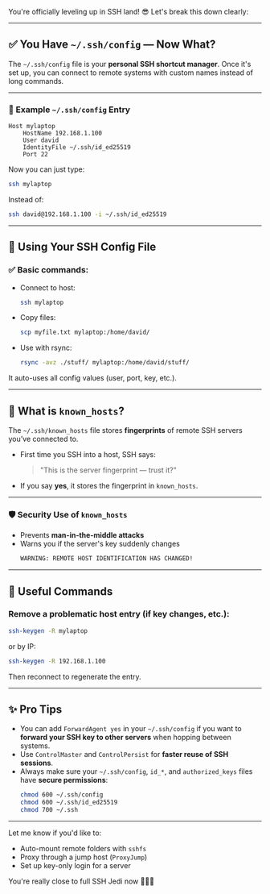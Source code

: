 You're officially leveling up in SSH land! 😎 Let's break this down clearly:

---

## ✅ You Have `~/.ssh/config` — Now What?

The `~/.ssh/config` file is your **personal SSH shortcut manager**. Once it's set up, you can connect to remote systems with custom names instead of long commands.

---

### 🧩 Example `~/.ssh/config` Entry

```ssh
Host mylaptop
    HostName 192.168.1.100
    User david
    IdentityFile ~/.ssh/id_ed25519
    Port 22
```

Now you can just type:

```bash
ssh mylaptop
```

Instead of:

```bash
ssh david@192.168.1.100 -i ~/.ssh/id_ed25519
```

---

## 🧠 Using Your SSH Config File

### ✅ Basic commands:

- Connect to host:
  ```bash
  ssh mylaptop
  ```

- Copy files:
  ```bash
  scp myfile.txt mylaptop:/home/david/
  ```

- Use with rsync:
  ```bash
  rsync -avz ./stuff/ mylaptop:/home/david/stuff/
  ```

It auto-uses all config values (user, port, key, etc.).

---

## 📁 What is `known_hosts`?

The `~/.ssh/known_hosts` file stores **fingerprints** of remote SSH servers you’ve connected to.

- First time you SSH into a host, SSH says:
  > "This is the server fingerprint — trust it?"

- If you say **yes**, it stores the fingerprint in `known_hosts`.

---

### 🛡️ Security Use of `known_hosts`

- Prevents **man-in-the-middle attacks**
- Warns you if the server's key suddenly changes
  ```bash
  WARNING: REMOTE HOST IDENTIFICATION HAS CHANGED!
  ```

---

## 🔧 Useful Commands

### Remove a problematic host entry (if key changes, etc.):

```bash
ssh-keygen -R mylaptop
```

or by IP:

```bash
ssh-keygen -R 192.168.1.100
```

Then reconnect to regenerate the entry.

---

## ✨ Pro Tips

- You can add `ForwardAgent yes` in your `~/.ssh/config` if you want to **forward your SSH key to other servers** when hopping between systems.
- Use `ControlMaster` and `ControlPersist` for **faster reuse of SSH sessions**.
- Always make sure your `~/.ssh/config`, `id_*`, and `authorized_keys` files have **secure permissions**:
  ```bash
  chmod 600 ~/.ssh/config
  chmod 600 ~/.ssh/id_ed25519
  chmod 700 ~/.ssh
  ```

---

Let me know if you'd like to:
- Auto-mount remote folders with `sshfs`
- Proxy through a jump host (`ProxyJump`)
- Set up key-only login for a server

You're really close to full SSH Jedi now 🔐🧘‍♂️


